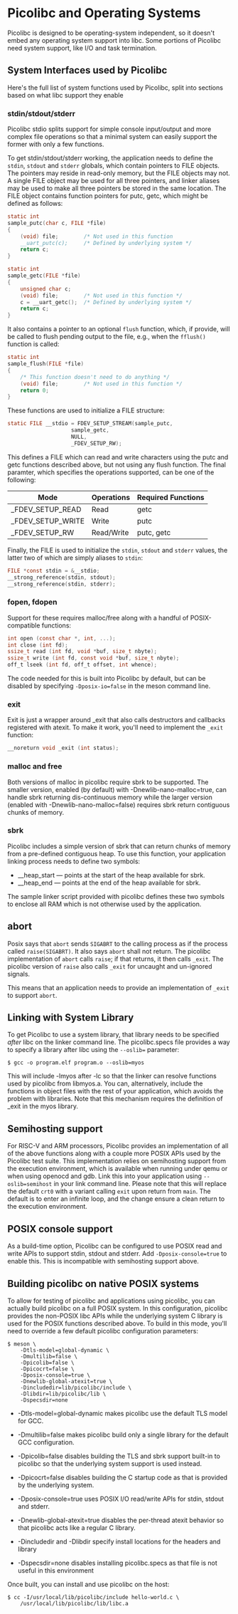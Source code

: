 # Picolibc and Operating Systems

Picolibc is designed to be operating-system independent, so it doesn't
embed any operating system support into libc. Some portions of
Picolibc need system support, like I/O and task termination.

## System Interfaces used by Picolibc

Here's the full list of system functions used by Picolibc, split into
sections based on what libc support they enable

### stdin/stdout/stderr

Picolibc stdio splits support for simple console input/output and more
complex file operations so that a minimal system can easily support
the former with only a few functions.

To get stdin/stdout/stderr working, the application needs to define
the `stdin`, `stdout` and `stderr` globals, which contain pointers to
FILE objects. The pointers may reside in read-only memory, but the
FILE objects may not. A single FILE object may be used for all three
pointers, and linker aliases may be used to make all three pointers be
stored in the same location. The FILE object contains function
pointers for putc, getc, which might be defined as follows:

```c
static int
sample_putc(char c, FILE *file)
{
	(void) file;		/* Not used in this function
	__uart_putc(c);		/* Defined by underlying system */
	return c;
}

static int
sample_getc(FILE *file)
{
	unsigned char c;
	(void) file;		/* Not used in this function */
	c = __uart_getc();	/* Defined by underlying system */
	return c;
}
```

It also contains a pointer to an optional `flush` function, which, if
provide, will be called to flush pending output to the file, e.g.,
when the `fflush()` function is called:

```c
static int
sample_flush(FILE *file)
{
	/* This function doesn't need to do anything */
	(void) file;		/* Not used in this function */
	return 0;
}
```

These functions are used to initialize a FILE structure:

```c
static FILE __stdio = FDEV_SETUP_STREAM(sample_putc,
					sample_getc,
					NULL,
					_FDEV_SETUP_RW);
```

This defines a FILE which can read and write characters using the putc
and getc functions described above, but not using any flush
function. The final paramter, which specifies the operations
supported, can be one of the following:

| Mode              | Operations | Required Functions |
|-------------------|------------|--------------------|
| _FDEV_SETUP_READ  | Read       | getc               |
| _FDEV_SETUP_WRITE | Write      | putc               |
| _FDEV_SETUP_RW    | Read/Write | putc, getc         |

Finally, the FILE is used to initialize the `stdin`, `stdout` and
`stderr` values, the latter two of which are simply aliases to `stdin`:

```c
FILE *const stdin = &__stdio;
__strong_reference(stdin, stdout);
__strong_reference(stdin, stderr);
```

### fopen, fdopen

Support for these requires malloc/free along with a handful of
POSIX-compatible functions:

```c
int open (const char *, int, ...);
int close (int fd);
ssize_t read (int fd, void *buf, size_t nbyte);
ssize_t write (int fd, const void *buf, size_t nbyte);
off_t lseek (int fd, off_t offset, int whence);
```

The code needed for this is built into Picolibc by default, but can be
disabled by specifying `-Dposix-io=false` in the meson command line.

### exit

Exit is just a wrapper around _exit that also calls destructors and
callbacks registered with atexit. To make it work, you'll need to
implement the `_exit` function:

```c
__noreturn void _exit (int status);
```

### malloc and free

Both versions of malloc in picolibc require sbrk to be supported. The
smaller version, enabled (by default) with -Dnewlib-nano-malloc=true,
can handle sbrk returning dis-continuous memory while the larger
version (enabled with -Dnewlib-nano-malloc=false) requires sbrk return
contiguous chunks of memory.

### sbrk

Picolibc includes a simple version of sbrk that can return chunks of
memory from a pre-defined contiguous heap. To use this function, your
application linking process needs to define two symbols:

 * __heap_start — points at the start of the heap available for sbrk.
 * __heap_end — points at the end of the heap available for sbrk.

The sample linker script provided with picolibc defines these two
symbols to enclose all RAM which is not otherwise used by the
application.

## abort

Posix says that `abort` sends `SIGABRT` to the calling process as if
the process called `raise(SIGABRT)`. It also says `abort` shall not
return. The picolibc implementation of `abort` calls `raise`; if that
returns, it then calls `_exit`. The picolibc version of `raise` also
calls `_exit` for uncaught and un-ignored signals.

This means that an application needs to provide an implementation of
`_exit` to support `abort`.

## Linking with System Library

To get Picolibc to use a system library, that library needs to be
specified *after* libc on the linker command line. The picolibc.specs
file provides a way to specify a library after libc using the
`--oslib=` parameter:

```console
$ gcc -o program.elf program.o --oslib=myos
```

This will include -lmyos after -lc so that the linker can resolve
functions used by picolibc from libmyos.a. You can, alternatively,
include the functions in object files with the rest of your
application, which avoids the problem with libraries. Note that this
mechanism requires the definition of _exit in the myos library.

## Semihosting support

For RISC-V and ARM processors, Picolibc provides an implementation of
all of the above functions along with a couple more POSIX APIs used by
the Picolibc test suite. This implementation relies on semihosting
support from the execution environment, which is available when
running under qemu or when using openocd and gdb. Link this into your
application using `--oslib=semihost` in your link command line.
Please note that this will replace the default `crt0` with a variant
calling `exit` upon return from `main`. The default is to enter an
infinite loop, and the change ensure a clean return to the execution
environment.

## POSIX console support

As a build-time option, Picolibc can be configured to use POSIX read
and write APIs to support stdin, stdout and stderr. Add
`-Dposix-console=true` to enable this. This is incompatible with
semihosting support above.

## Building picolibc on native POSIX systems

To allow for testing of picolibc and applications using picolibc, you
can actually build picolibc on a full POSIX system. In this
configuration, picolibc provides the non-POSIX libc APIs while the
underlying system C library is used for the POSIX functions described
above. To build in this mode, you'll need to override a few default
picolibc configuration parameters:

```console
$ meson \
	-Dtls-model=global-dynamic \
	-Dmultilib=false \
	-Dpicolib=false \
	-Dpicocrt=false \
	-Dposix-console=true \
	-Dnewlib-global-atexit=true \
	-Dincludedir=lib/picolibc/include \
	-Dlibdir=lib/picolibc/lib \
	-Dspecsdir=none
```

 * -Dtls-model=global-dynamic makes picolibc use the default TLS model
   for GCC.

 * -Dmultilib=false makes picolibc build only a single library for the
   default GCC configuration.

 * -Dpicolib=false disables building the TLS and sbrk support built-in
   to picolibc so that the underlying system support is used instead.

 * -Dpicocrt=false disables building the C startup code as that is
   provided by the underlying system.

 * -Dposix-console=true uses POSIX I/O read/write APIs for stdin,
    stdout and stderr.

 * -Dnewlib-global-atexit=true disables the per-thread atexit behavior
   so that picolibc acts like a regular C library.

 * -Dincludedir and -Dlibdir specify install locations for the headers
   and library

 * -Dspecsdir=none disables installing picolibc.specs as that file
   is not useful in this environment

Once built, you can install and use picolibc on the host:

```console
$ cc -I/usr/local/lib/picolibc/include hello-world.c \
	/usr/local/lib/picolibc/lib/libc.a
```

